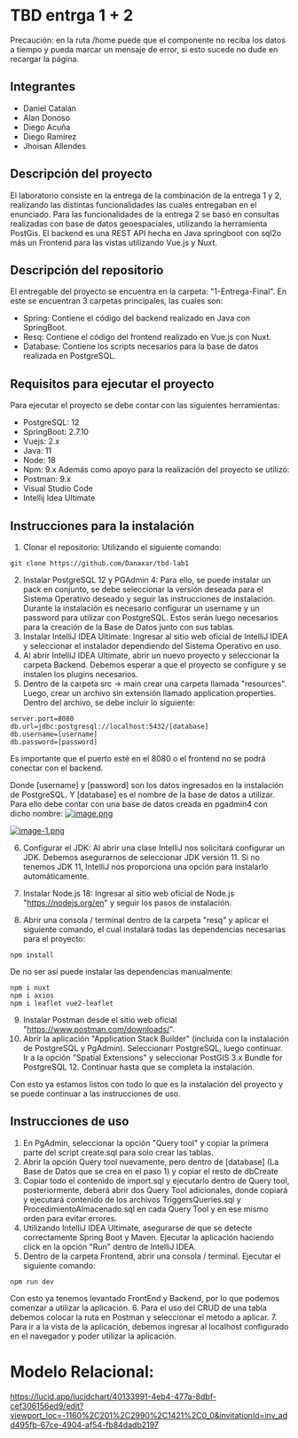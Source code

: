 # TBD entrga 1 + 2
Precaución: en la ruta /home puede que el componente no reciba los datos a tiempo y pueda marcar
un mensaje de error, si esto sucede no dude en recargar la página.

## Integrantes
- Daniel Catalán
- Alan Donoso
- Diego Acuña
- Diego Ramírez
- Jhoisan Allendes

## Descripción del proyecto
El laboratorio consiste en la entrega de la combinación de la entrega 1 y 2,
realizando las distintas funcionalidades las cuales entregaban en el enunciado.
Para las funcionalidades de la entrega 2 se basó en consultas realizadas con 
base de datos geoespaciales, utilizando la herramienta PostGis. 
El backend es una REST API hecha en Java springboot con sql2o más un Frontend para las vistas utilizando Vue.js y Nuxt.

## Descripción del repositorio
El entregable del proyecto se encuentra en la carpeta: "1-Entrega-Final". En este se encuentran 3 carpetas principales, las cuales son:
- Spring: Contiene el código del backend realizado en Java con SpringBoot.
- Resq: Contiene el código del frontend realizado en Vue.js con Nuxt.
- Database: Contiene los scripts necesarios para la base de datos realizada en PostgreSQL.

## Requisitos para ejecutar el proyecto
Para ejecutar el proyecto se debe contar con las siguientes herramientas:
- PostgreSQL: 12
- SpringBoot: 2.7.10
- Vuejs: 2.x
- Java: 11
- Node: 18
- Npm: 9.x
Además como apoyo para la realización del proyecto se utilizó:
- Postman: 9.x
- Visual Studio Code
- Intellij Idea Ultimate

## Instrucciones para la instalación
1. Clonar el repositorio: Utilizando el siguiente comando:
```
git clone https://github.com/Danaxar/tbd-lab1
```
2. Instalar PostgreSQL 12 y PGAdmin 4: Para ello, se puede instalar un pack en conjunto, se debe 
seleccionar la versión deseada para el Sistema Operativo deseado y seguir las instrucciones de instalación. Durante la 
instalación es necesario configurar un username y un password para utilizar con PostgreSQL. Estos serán luego necesarios
para la creación de la Base de Datos junto con sus tablas.
3. Instalar IntelliJ IDEA Ultimate: Ingresar al sitio web oficial de IntelliJ IDEA y seleccionar el instalador dependiendo 
del Sistema Operativo en uso.
4. Al abrir IntelliJ IDEA Ultimate, abrir un nuevo proyecto y seleccionar la carpeta Backend. Debemos esperar a que el proyecto 
se configure y se instalen los plugins necesarios.
5. Dentro de la carpeta src -> main crear una carpeta llamada "resources". Luego, crear un archivo sin extensión llamado 
application.properties. Dentro del archivo, se debe incluir lo siguiente:
```
server.port=8080
db.url=jdbc:postgresql://localhost:5432/[database]
db.username=[username]
db.password=[password]
```
Es importante que el puerto esté en el 8080 o el frontend no se podrá conectar con el backend.

Donde [username] y [password] son los datos ingresados en la instalación de PostgreSQL. Y [database] es el nombre de la base de datos a utilizar. Para ello debe contar con una base de datos creada en pgadmin4 con dicho nombre:
[![image.png](https://i.postimg.cc/bwrwHPCL/image.png)](https://postimg.cc/Jsw8MfWB)

[![image-1.png](https://i.postimg.cc/L4gkvd79/image-1.png)](https://postimg.cc/8sDrPYN9)


6. Configurar el JDK: Al abrir una clase IntelliJ nos solicitará configurar un JDK. 
Debemos asegurarnos de seleccionar JDK versión 11. Si no tenemos JDK 11, IntelliJ 
nos proporciona una opción para instalarlo automáticamente.

7. Instalar Node.js 18: Ingresar al sitio web oficial de Node.js "https://nodejs.org/en" y seguir los pasos de instalación.
8. Abrir una consola / terminal dentro de la carpeta "resq" y aplicar el siguiente comando, el cual instalará todas 
las dependencias necesarias para el proyecto:
```
npm install
```

De no ser así puede instalar las dependencias manualmente:
```
npm i nuxt
npm i axios
npm i leaflet vue2-leaflet
```


9. Instalar Postman desde el sitio web oficial "https://www.postman.com/downloads/".
10. Abrir la aplicación "Application Stack Builder" (incluida con la instalación de PostgreSQL y PgAdmin).
Seleccionarr PostgreSQL, luego continuar. Ir a la opción "Spatial Extensions" y seleccionar PostGIS 3.x Bundle for PostgreSQL 12. 
Continuar hasta que se completa la instalación.

Con esto ya estamos listos con todo lo que es la instalación del proyecto y se puede continuar a las instrucciones de uso.

## Instrucciones de uso
1. En PgAdmin, seleccionar la opción "Query tool" y copiar la primera parte del script create.sql para solo crear las tablas.
2. Abrir la opción Query tool nuevamente, pero dentro de [database] (La Base de Datos que se crea en el paso 1) y copiar el resto de dbCreate
3. Copiar todo el contenido de import.sql y ejecutarlo dentro de Query tool, posteriormente, deberá abrir dos Query Tool adicionales, donde copiará y ejecutará contenido de los archivos TriggersQueries.sql y ProcedimientoAlmacenado.sql en cada Query Tool y en ese mismo orden para evitar errores.
5. Utilizando IntelliJ IDEA Ultimate, asegurarse de que se detecte correctamente Spring Boot y Maven. Ejecutar la aplicación haciendo click en la opción "Run" dentro de IntelliJ IDEA.
6. Dentro de la carpeta Frontend, abrir una consola / terminal. Ejecutar el siguiente comando:
```
npm run dev
```
Con esto ya tenemos levantado FrontEnd y Backend, por lo que podemos comenzar a utilizar la aplicación.
6. Para el uso del CRUD de una tabla debemos colocar la ruta en Postman y seleccionar el método a aplicar.
7. Para ir a la vista de la aplicación, debemos ingresar al localhost configurado en el navegador y poder utilizar la aplicación.

# Modelo Relacional:
https://lucid.app/lucidchart/40133991-4eb4-477a-8dbf-cef306156ed9/edit?viewport_loc=-1160%2C201%2C2990%2C1421%2C0_0&invitationId=inv_add495fb-67ce-4904-af54-fb84dadb2197